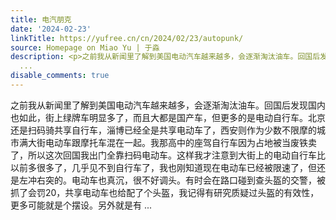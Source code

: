 ```yaml
---
title: 电汽朋克
date: '2024-02-23'
linkTitle: https://yufree.cn/cn/2024/02/23/autopunk/
source: Homepage on Miao Yu | 于淼
description: <p>之前我从新闻里了解到美国电动汽车越来越多，会逐渐淘汰油车。回国后发现国内也如此，街上绿牌车明显多了，而且大都是国产车，但更多的是电动自行车。北京还是扫码骑共享自行车，淄博已经全是共享电动车了，西安则作为少数不限摩的城市满大街电动车跟摩托车混在一起。我那高中的座驾自行车因为占地被当废铁卖了，所以这次回国我出门全靠扫码电动车。这样我才注意到大街上的电动自行车比以前多很多了，几乎见不到自行车了，我也刚知道现在电动车已经被限速了，但还是左冲右突的。电动车也真沉，很不好调头。有时会在路口碰到查头盔的交警，被抓了会罚20，共享电动车也给配了个头盔，我记得有研究质疑过头盔的有效性，更多可能就是个摆设。另外就是有
  ...
disable_comments: true
---
```

<p>之前我从新闻里了解到美国电动汽车越来越多，会逐渐淘汰油车。回国后发现国内也如此，街上绿牌车明显多了，而且大都是国产车，但更多的是电动自行车。北京还是扫码骑共享自行车，淄博已经全是共享电动车了，西安则作为少数不限摩的城市满大街电动车跟摩托车混在一起。我那高中的座驾自行车因为占地被当废铁卖了，所以这次回国我出门全靠扫码电动车。这样我才注意到大街上的电动自行车比以前多很多了，几乎见不到自行车了，我也刚知道现在电动车已经被限速了，但还是左冲右突的。电动车也真沉，很不好调头。有时会在路口碰到查头盔的交警，被抓了会罚20，共享电动车也给配了个头盔，我记得有研究质疑过头盔的有效性，更多可能就是个摆设。另外就是有 ...